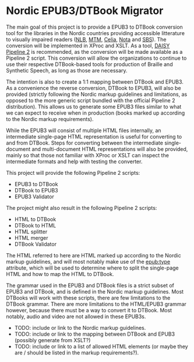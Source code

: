 Nordic EPUB3/DTBook Migrator
============================

The main goal of this project is to provide a EPUB3 to DTBook conversion tool for the libraries in the Nordic countries providing accessible litterature to visually impaired readers
([NLB](http://www.nlb.no/), [MTM](http://mtm.se/), [Celia](http://www.celia.fi/), [Nota](http://www.nota.nu/) and [SBS](http://sbs.ch/)).
The conversion will be implemented in XProc and XSLT. As a tool, [DAISY Pipeline 2](http://www.daisy.org/pipeline2) is recommended,
as the conversion will be made available as a Pipeline 2 script.
This conversion will allow the organizations to continue to use their respective DTBook-based tools for production of Braille and Synthetic Speech, as long as those are necessary.

The intention is also to create a 1:1 mapping between DTBook and EPUB3. As a convenience the reverse conversion, DTBook to EPUB3, will also be provided (strictly following the
Nordic markup guidelines and limitations, as opposed to the more generic script bundled with the official Pipeline 2 distribution). This allows us to generate some EPUB3 files
similar to what we can expect to receive when in production (books marked up according to the Nordic markup requirements).

While the EPUB3 will consist of multiple HTML files internally, an intermediate single-page HTML representation is useful for converting to and from DTBook. Steps for converting
between the intermediate single-document and multi-document HTML representations will also be provided, mainly so that those not familiar with XProc or XSLT can inspect the intermediate formats and help with testing the converter.

This project will provide the following Pipeline 2 scripts:

 * EPUB3 to DTBook
 * DTBook to EPUB3
 * EPUB3 Validator

The project might also result in the following Pipeline 2 scripts:

 * HTML to DTBook
 * DTBook to HTML
 * HTML splitter
 * HTML merger
 * DTBook Validator

The HTML referred to here are HTML marked up according to the Nordic markup guidelines, and will most notably make use of the
[epub:type](http://www.idpf.org/accessibility/guidelines/content/semantics/epub-type.php) attribute, which will be used to determine where to split the single-page HTML and how to
map the HTML to DTBook.

The grammar used in the EPUB3 and DTBook files is a strict subset of EPUB3 and DTBook, and is defined in the Nordic markup guidelines. Most DTBooks will work with these scripts, there
are few limitations to the DTBook grammar. There are more limitations to the HTML/EPUB3 grammar however, because there must be a way to convert it to DTBook.
Most notably, audio and video are not allowed in these EPUB3s.

* TODO: include or link to the Nordic markup guidelines.
* TODO: include or link to the mapping between DTBook and EPUB3 (possibly generate from XSLT?)
* TODO: include or link to a list of allowed HTML elements (or maybe they are / should be listed in the markup requirements?).
